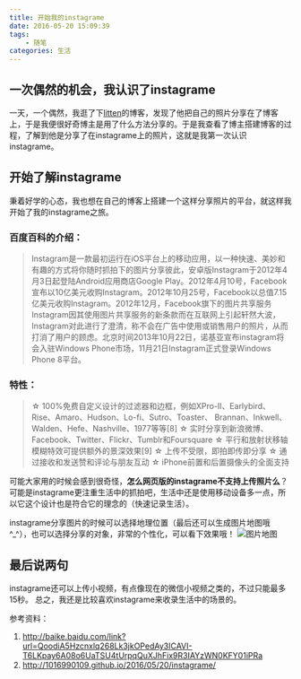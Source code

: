 ```yaml
---
title: 开始我的instagrame
date: 2016-05-20 15:09:39
tags: 
	- 随笔
categories: 生活
---
```

## 一次偶然的机会，我认识了instagrame
一天，一个偶然，我逛了下[litten](http://litten.github.io/ "litten的博客")的博客，发现了他把自己的照片分享在了博客上，于是我便很好奇博主是用了什么方法分享的。于是我查看了博主搭建博客的过程，了解到他是分享了在instagrame上的照片，这就是我第一次认识instagrame。

## 开始了解instagrame
秉着好学的心态，我也想在自己的博客上搭建一个这样分享照片的平台，就这样我开始了我的instagrame之旅。
<!-- more -->
### 百度百科的介绍：
>Instagram是一款最初运行在iOS平台上的移动应用，以一种快速、美妙和有趣的方式将你随时抓拍下的图片分享彼此，安卓版Instagram于2012年4月3日起登陆Android应用商店Google Play。2012年4月10号，Facebook宣布以10亿美元收购Instagram。2012年10月25号，Facebook以总值7.15亿美元收购Instagram。2012年12月，Facebook旗下的图片共享服务Instagram因其使用图片共享服务的新条款而在互联网上引起轩然大波，Instagram对此进行了澄清，称不会在广告中使用或销售用户的照片，从而打消了用户的顾虑。北京时间2013年10月22日，诺基亚宣布instagram将会入驻Windows Phone市场，11月21日Instagram正式登录Windows Phone 8平台。

### 特性：
>☆ 100%免费自定义设计的过滤器和边框，例如XPro-II、Earlybird、Rise、Amaro、Hudson、Lo-fi、Sutro、Toaster、 Brannan、Inkwell、Walden、Hefe、Nashville、1977等等[8] 
☆ 实时分享到新浪微博、Facebook、Twitter、Flickr、Tumblr和Foursquare
☆ 平行和放射状移轴模糊特效可提供额外的景深效果[9] 
☆ 上传不受限，即拍即传即分享
☆ 通过接收和发送赞和评论与朋友互动
☆ iPhone前置和后置摄像头的全面支持

可能大家用的时候会感到很奇怪，**怎么网页版的instagrame不支持上传照片么**？可能是instagrame更注重生活中的抓拍吧，生活中还是使用移动设备多一点，所以它这个设计也是符合它的理念的（快速记录生活）。

instagrame分享图片的时候可以选择地理位置（最后还可以生成图片地图哦^_^），也可以选择分享的对象，非常的个性化，可以看下效果哦！
![图片地图](/assets/img/instagrame.png "图片地图")

## 最后说两句
instagrame还可以上传小视频，有点像现在的微信小视频之类的，不过只能最多15秒。
总之，我还是比较喜欢instagrame来收录生活中的场景的。

参考资料：
1. http://baike.baidu.com/link?url=QoodiA5Hzcnxlq268Lk3jkOPedAy3ICAVI-T6LKpay6A08o6UaTSU4tUrpqQuXJhFix9R3IAYzWN0KFY01iPRa
2. http://1016990109.github.io/2016/05/20/instagrame/